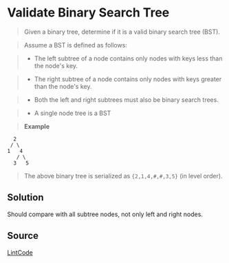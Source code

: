 # Validate Binary Search Tree

> Given a binary tree, determine if it is a valid binary search tree (BST).

> Assume a BST is defined as follows:

> - The left subtree of a node contains only nodes with keys less than the node's key.

> - The right subtree of a node contains only nodes with keys greater than the node's key.

> - Both the left and right subtrees must also be binary search trees.

> - A single node tree is a BST

> __Example__

```
  2
 / \
1   4
   / \
  3   5
```

> The above binary tree is serialized as `{2,1,4,#,#,3,5}` (in level order).

## Solution

Should compare with all subtree nodes, not only left and right nodes.

## Source

[LintCode](http://www.lintcode.com/en/problem/validate-binary-search-tree/)